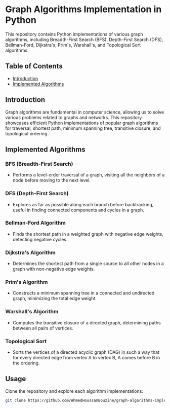 # Graph Algorithms Implementation in Python

This repository contains Python implementations of various graph algorithms, including Breadth-First Search (BFS), Depth-First Search (DFS), Bellman-Ford, Dijkstra's, Prim's, Warshall's, and Topological Sort algorithms.

## Table of Contents

- [Introduction](#introduction)
- [Implemented Algorithms](#implemented-algorithms)

## Introduction

Graph algorithms are fundamental in computer science, allowing us to solve various problems related to graphs and networks. This repository showcases efficient Python implementations of popular graph algorithms for traversal, shortest path, minimum spanning tree, transitive closure, and topological ordering.

## Implemented Algorithms

### BFS (Breadth-First Search)

- Performs a level-order traversal of a graph, visiting all the neighbors of a node before moving to the next level.

### DFS (Depth-First Search)

- Explores as far as possible along each branch before backtracking, useful in finding connected components and cycles in a graph.

### Bellman-Ford Algorithm

- Finds the shortest path in a weighted graph with negative edge weights, detecting negative cycles.

### Dijkstra's Algorithm

- Determines the shortest path from a single source to all other nodes in a graph with non-negative edge weights.

### Prim's Algorithm

- Constructs a minimum spanning tree in a connected and undirected graph, minimizing the total edge weight.

### Warshall's Algorithm

- Computes the transitive closure of a directed graph, determining paths between all pairs of vertices.

### Topological Sort

- Sorts the vertices of a directed acyclic graph (DAG) in such a way that for every directed edge from vertex A to vertex B, A comes before B in the ordering.

## Usage

Clone the repository and explore each algorithm implementations:

```bash
git clone https://github.com/AhmedHoussamBouzine/graph-algorithms-implementation-in-python.git

```
